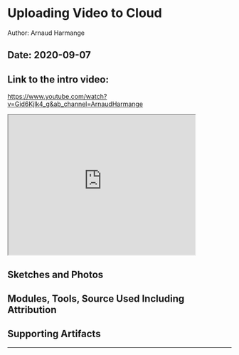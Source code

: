 #  Uploading Video to Cloud

Author: Arnaud Harmange

Date: 2020-09-07
-----

## Link to the intro video:
https://www.youtube.com/watch?v=Gid6Kjlk4_g&ab_channel=ArnaudHarmange

<iframe width="420" height="315"
src="https://www.youtube.com/watch?v=Gid6Kjlk4_g&ab_channel=ArnaudHarmange">
</iframe>

## Sketches and Photos


## Modules, Tools, Source Used Including Attribution


## Supporting Artifacts


-----
